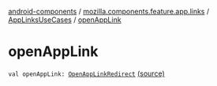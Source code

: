 [android-components](../../index.md) / [mozilla.components.feature.app.links](../index.md) / [AppLinksUseCases](index.md) / [openAppLink](./open-app-link.md)

# openAppLink

`val openAppLink: `[`OpenAppLinkRedirect`](-open-app-link-redirect/index.md) [(source)](https://github.com/mozilla-mobile/android-components/blob/master/components/feature/app-links/src/main/java/mozilla/components/feature/app/links/AppLinksUseCases.kt#L217)